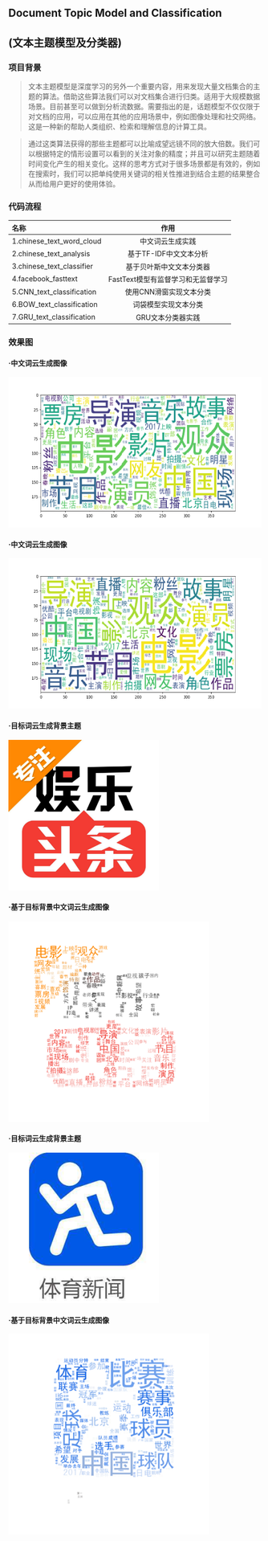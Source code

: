 ## Document Topic Model and Classification
## (文本主题模型及分类器)

### 项目背景
>  文本主题模型是深度学习的另外一个重要内容，用来发现大量文档集合的主题的算法。借助这些算法我们可以对文档集合进行归类。适用于大规模数据场景。目前甚至可以做到分析流数据。需要指出的是，话题模型不仅仅限于对文档的应用，可以应用在其他的应用场景中，例如图像处理和社交网络。这是一种新的帮助人类组织、检索和理解信息的计算工具。

> 通过这类算法获得的那些主题都可以比喻成望远镜不同的放大倍数。我们可以根据特定的情形设置可以看到的关注对象的精度；并且可以研究主题随着时间变化产生的相关变化。这样的思考方式对于很多场景都是有效的，例如在搜索时，我们可以把单纯使用关键词的相关性推进到结合主题的结果整合从而给用户更好的使用体验。
  
### 代码流程
|名称|作用|
|:-------------|:-------------:|
|1.chinese_text_word_cloud|中文词云生成实践|
|2.chinese_text_analysis|基于TF-IDF中文文本分析|
|3.chinese_text_classifier|基于贝叶斯中文文本分类器|
|4.facebook_fasttext|FastText模型有监督学习和无监督学习|
|5.CNN_text_classification|使用CNN滑窗实现文本分类|
|6.BOW_text_classification|词袋模型实现文本分类|
|7.GRU_text_classification|GRU文本分类器实践|

### 效果图
#### ·中文词云生成图像
<img width="600" height="300" src="./figures/wordcloud1.png"/>

#### ·中文词云生成图像
<img width="600" height="300" src="./figures/wordcloud2.png"/>

#### ·目标词云生成背景主题
<img width="300" height="300" src="./figures/entertainment.jpeg"/>

#### ·基于目标背景中文词云生成图像
<img width="400" height="400" src="./figures/wordcloud3.png"/>

#### ·目标词云生成背景主题
<img width="300" height="300" src="./figures/sports.jpeg"/>

#### ·基于目标背景中文词云生成图像
<img width="400" height="400" src="./figures/wordcloud5.png"/>
